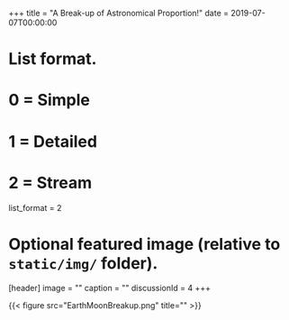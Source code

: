 +++
title = "A Break-up of Astronomical Proportion!"
date = 2019-07-07T00:00:00
# List format.
# 0 = Simple
# 1 = Detailed
# 2 = Stream
list_format = 2

# Optional featured image (relative to `static/img/` folder).
[header]
image = ""
caption = ""
discussionId = 4
+++


{{< figure src="EarthMoonBreakup.png" title="" >}}  
